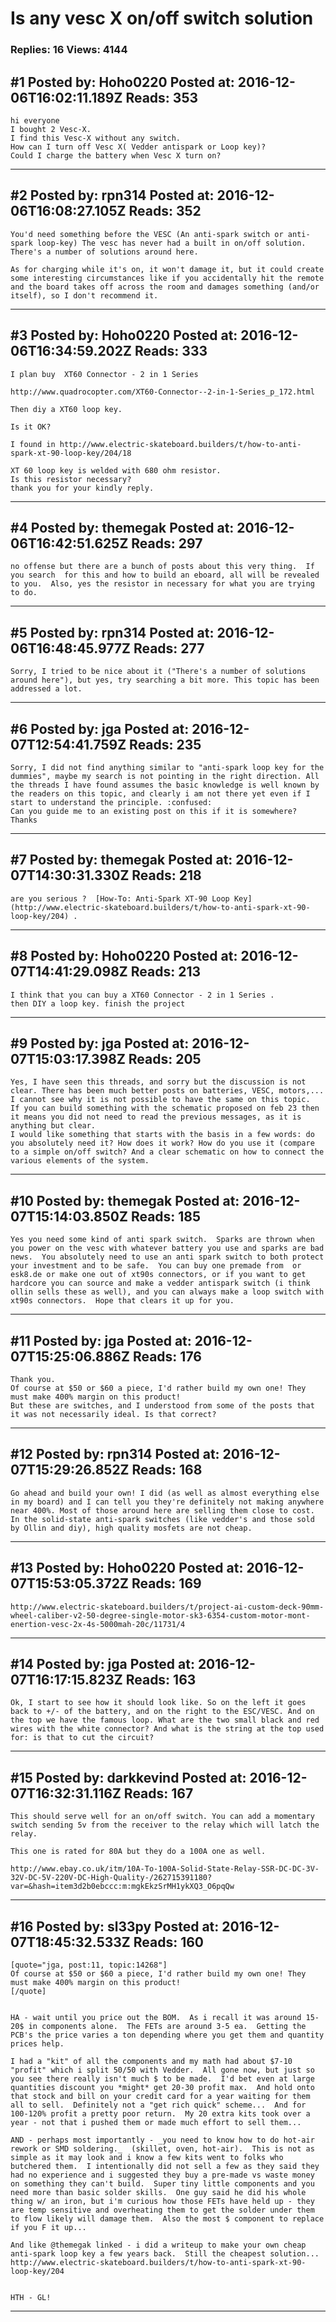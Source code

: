 # Is any vesc X on/off switch solution

### Replies: 16 Views: 4144

## \#1 Posted by: Hoho0220 Posted at: 2016-12-06T16:02:11.189Z Reads: 353

```
hi everyone 
I bought 2 Vesc-X.
I find this Vesc-X without any switch.
How can I turn off Vesc X( Vedder antispark or Loop key)?
Could I charge the battery when Vesc X turn on?
```

---
## \#2 Posted by: rpn314 Posted at: 2016-12-06T16:08:27.105Z Reads: 352

```
You'd need something before the VESC (An anti-spark switch or anti-spark loop-key) The vesc has never had a built in on/off solution. There's a number of solutions around here.

As for charging while it's on, it won't damage it, but it could create some interesting circumstances like if you accidentally hit the remote and the board takes off across the room and damages something (and/or itself), so I don't recommend it.
```

---
## \#3 Posted by: Hoho0220 Posted at: 2016-12-06T16:34:59.202Z Reads: 333

```
I plan buy  XT60 Connector - 2 in 1 Series

http://www.quadrocopter.com/XT60-Connector--2-in-1-Series_p_172.html

Then diy a XT60 loop key.

Is it OK?

I found in http://www.electric-skateboard.builders/t/how-to-anti-spark-xt-90-loop-key/204/18

XT 60 loop key is welded with 680 ohm resistor.
Is this resistor necessary?
thank you for your kindly reply.
```

---
## \#4 Posted by: themegak Posted at: 2016-12-06T16:42:51.625Z Reads: 297

```
no offense but there are a bunch of posts about this very thing.  If you search  for this and how to build an eboard, all will be revealed to you.  Also, yes the resistor in necessary for what you are trying to do.
```

---
## \#5 Posted by: rpn314 Posted at: 2016-12-06T16:48:45.977Z Reads: 277

```
Sorry, I tried to be nice about it ("There's a number of solutions around here"), but yes, try searching a bit more. This topic has been addressed a lot.
```

---
## \#6 Posted by: jga Posted at: 2016-12-07T12:54:41.759Z Reads: 235

```
Sorry, I did not find anything similar to "anti-spark loop key for the dummies", maybe my search is not pointing in the right direction. All the threads I have found assumes the basic knowledge is well known by the readers on this topic, and clearly i am not there yet even if I start to understand the principle. :confused:
Can you guide me to an existing post on this if it is somewhere?
Thanks
```

---
## \#7 Posted by: themegak Posted at: 2016-12-07T14:30:31.330Z Reads: 218

```
are you serious ?  [How-To: Anti-Spark XT-90 Loop Key](http://www.electric-skateboard.builders/t/how-to-anti-spark-xt-90-loop-key/204) .
```

---
## \#8 Posted by: Hoho0220 Posted at: 2016-12-07T14:41:29.098Z Reads: 213

```
I think that you can buy a XT60 Connector - 2 in 1 Series .
then DIY a loop key. finish the project
```

---
## \#9 Posted by: jga Posted at: 2016-12-07T15:03:17.398Z Reads: 205

```
Yes, I have seen this threads, and sorry but the discussion is not clear. There has been much better posts on batteries, VESC, motors,... I cannot see why it is not possible to have the same on this topic.
If you can build something with the schematic proposed on feb 23 then it means you did not need to read the previous messages, as it is anything but clear.
I would like something that starts with the basis in a few words: do you absolutely need it? How does it work? How do you use it (compare to a simple on/off switch? And a clear schematic on how to connect the various elements of the system.
```

---
## \#10 Posted by: themegak Posted at: 2016-12-07T15:14:03.850Z Reads: 185

```
Yes you need some kind of anti spark switch.  Sparks are thrown when you power on the vesc with whatever battery you use and sparks are bad news.  You absolutely need to use an anti spark switch to both protect your investment and to be safe.  You can buy one premade from  or esk8.de or make one out of xt90s connectors, or if you want to get hardcore you can source and make a vedder antispark switch (i think ollin sells these as well), and you can always make a loop switch with xt90s connectors.  Hope that clears it up for you.
```

---
## \#11 Posted by: jga Posted at: 2016-12-07T15:25:06.886Z Reads: 176

```
Thank you. 
Of course at $50 or $60 a piece, I'd rather build my own one! They must make 400% margin on this product!
But these are switches, and I understood from some of the posts that it was not necessarily ideal. Is that correct?
```

---
## \#12 Posted by: rpn314 Posted at: 2016-12-07T15:29:26.852Z Reads: 168

```
Go ahead and build your own! I did (as well as almost everything else in my board) and I can tell you they're definitely not making anywhere near 400%. Most of those around here are selling them close to cost. In the solid-state anti-spark switches (like vedder's and those sold by Ollin and diy), high quality mosfets are not cheap.
```

---
## \#13 Posted by: Hoho0220 Posted at: 2016-12-07T15:53:05.372Z Reads: 169

```
http://www.electric-skateboard.builders/t/project-ai-custom-deck-90mm-wheel-caliber-v2-50-degree-single-motor-sk3-6354-custom-motor-mont-enertion-vesc-2x-4s-5000mah-20c/11731/4
```

---
## \#14 Posted by: jga Posted at: 2016-12-07T16:17:15.823Z Reads: 163

```
Ok, I start to see how it should look like. So on the left it goes back to +/- of the battery, and on the right to the ESC/VESC. And on the top we have the famous loop. What are the two small black and red wires with the white connector? And what is the string at the top used for: is that to cut the circuit?
```

---
## \#15 Posted by: darkkevind Posted at: 2016-12-07T16:32:31.116Z Reads: 167

```
This should serve well for an on/off switch. You can add a momentary switch sending 5v from the receiver to the relay which will latch the relay.

This one is rated for 80A but they do a 100A one as well.

http://www.ebay.co.uk/itm/10A-To-100A-Solid-State-Relay-SSR-DC-DC-3V-32V-DC-5V-220V-DC-High-Quality-/262715391180?var=&hash=item3d2b0ebccc:m:mgkEkzSrMH1ykXQ3_O6pqQw
```

---
## \#16 Posted by: sl33py Posted at: 2016-12-07T18:45:32.533Z Reads: 160

```
[quote="jga, post:11, topic:14268"]
Of course at $50 or $60 a piece, I'd rather build my own one! They must make 400% margin on this product!
[/quote]


HA - wait until you price out the BOM.  As i recall it was around 15-20$ in components alone.  The FETs are around 3-5 ea.  Getting the PCB's the price varies a ton depending where you get them and quantity prices help.

I had a "kit" of all the components and my math had about $7-10 "profit" which i split 50/50 with Vedder.  All gone now, but just so you see there really isn't much $ to be made.  I'd bet even at large quantities discount you *might* get 20-30 profit max.  And hold onto that stock and bill on your credit card for a year waiting for them all to sell.  Definitely not a "get rich quick" scheme...  And for 100-120% profit a pretty poor return.  My 20 extra kits took over a year - not that i pushed them or made much effort to sell them...

AND - perhaps most importantly - _you need to know how to do hot-air rework or SMD soldering._  (skillet, oven, hot-air).  This is not as simple as it may look and i know a few kits went to folks who butchered them.  I intentionally did not sell a few as they said they had no experience and i suggested they buy a pre-made vs waste money on something they can't build.  Super tiny little components and you need more than basic solder skills.  One guy said he did his whole thing w/ an iron, but i'm curious how those FETs have held up - they are temp sensitive and overheating them to get the solder under them to flow likely will damage them.  Also the most $ component to replace if you F it up...

And like @themegak linked - i did a writeup to make your own cheap anti-spark loop key a few years back.  Still the cheapest solution...
http://www.electric-skateboard.builders/t/how-to-anti-spark-xt-90-loop-key/204


HTH - GL!
```

---
